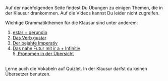 Auf der nachfolgenden Seite findest Du Übungen zu einigen Themen, die in der Klausur drankommen. Auf die Videos kannst Du leider nicht zugreifen.

Wichtige Grammatikthemen für die Klausur sind unter anderem:
1. <a href="https://drjhirsch.github.io/gerundio/">estar + gerundio </a><br>
2. <a href="https://drjhirsch.github.io/ejerciciosgustar/">Das Verb gustar</a> <br>
3. <a href="https://drjhirsch.github.io/impejercicios/">Der bejahte Imperativ </a> <br>
4. <a href="https://drjhirsch.github.io/iraejercicios/">Das nahe Futur mit ir a + Infinitiv </a> <br> 
5.<a href="https://drjhirsch.github.io/pronombresejercicios/"> Pronomen in der Übersicht</a> <br>
<br>
Lerne auch die Vokabeln auf Quizlet. In der Klausur darfst du keinen Übersetzer benutzen.
